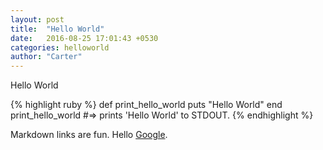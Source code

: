 ```yaml
---
layout: post
title:  "Hello World"
date:   2016-08-25 17:01:43 +0530
categories: helloworld
author: "Carter"
---
```


Hello World

{% highlight ruby %}
def print_hello_world
  puts "Hello World"
end
print_hello_world
#=> prints 'Hello World' to STDOUT.
{% endhighlight %}

Markdown links are fun. Hello [Google][google].

[google]: http://google.com